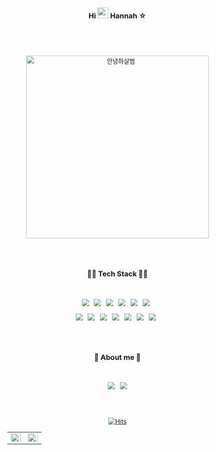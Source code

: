 ### <p align="center">Hi <img src="https://media.giphy.com/media/hvRJCLFzcasrR4ia7z/giphy.gif" width="25px"> Hannah ☆</p>
<br>
<br>
<br>

<p align="center"> 
<img width="418" alt="안녕하살범" src="https://user-images.githubusercontent.com/83942678/163391954-45743d21-668d-4c35-8322-cd4a96bf408f.png">
</p>

<br>
<br>


<h3 align="center">👩‍🔧 Tech Stack 👩‍🔧</h3>
</br>
<p align="center">
<img src="https://img.shields.io/badge/node.js-6DA55F?style=for-the-badge&logo=node.js&logoColor=white"/></a> &nbsp
<img src="https://img.shields.io/badge/express.js-%23404d59.svg?style=for-the-badge&logo=express&logoColor=%2361DAFB"/></a> &nbsp
<img src="https://img.shields.io/badge/JavaScript-F7DF1E?style=for-the-badge&logo=JavaScript&logoColor=white&fontColor=ffffff"/></a> &nbsp
<img src="https://img.shields.io/badge/python-3670A0?style=for-the-badge&logo=python&logoColor=ffdd54"/></a> &nbsp
<img src="https://img.shields.io/badge/typescript-%23007ACC.svg?style=for-the-badge&logo=typescript&logoColor=white"/></a> &nbsp
<img src="https://img.shields.io/badge/java-%23ED8B00.svg?style=for-the-badge&logo=java&logoColor=white"/></a> &nbsp

</br>
<p align="center">
<img src="https://img.shields.io/badge/mysql-%2300f.svg?style=for-the-badge&logo=mysql&logoColor=white"/></a> &nbsp
<img src="https://img.shields.io/badge/Sequelize-52B0E7?style=for-the-badge&logo=Sequelize&logoColor=white"/></a> &nbsp
<img src="https://img.shields.io/badge/MongoDB-%234ea94b.svg?style=for-the-badge&logo=mongodb&logoColor=white"/></a> &nbsp
<img src="https://img.shields.io/badge/github%20actions-%232671E5.svg?style=for-the-badge&logo=githubactions&logoColor=white"/></a> &nbsp
<img src="https://img.shields.io/badge/Socket.io-black?style=for-the-badge&logo=socket.io&badgeColor=010101"/></a> &nbsp
<img src="https://img.shields.io/badge/-jest-%23C21325?style=for-the-badge&logo=jest&logoColor=white"/></a> &nbsp
<img src="https://img.shields.io/badge/AWS-%23FF9900.svg?style=for-the-badge&logo=amazon-aws&logoColor=white"/></a> &nbsp

</br></br>

<h3 align="center">🐰 About me 🐰</h3>
</br>
<p align="center">
  <a href="https://l-0-l.tistory.com/"><img src="https://github-readme-tistory-card.vercel.app/api/badge?name=기억보단 기록을 하는 개발자"></a> &nbsp
<a href="https://docs.google.com/document/d/1P7OM3AQY6m0TnAHH5bfgtem4CLIeO6z440rRopVuae8/edit?usp=sharing" target="_blank"><img src="https://img.shields.io/badge/opencv-%23white.svg?style=for-the-badge&logo=opencv&logoColor=white"/></a>

</br></br>

<div align="center">
  
[![Hits](https://hits.seeyoufarm.com/api/count/incr/badge.svg?url=https%3A%2F%2Fgithub.com%2Fkiwihannah%2Fhit-counter&count_bg=%23C19EE0&title_bg=%237251B5&icon=&icon_color=%23E7E7E7&title=hits&edge_flat=false)](https://hits.seeyoufarm.com)

</div>
 
<table><tr><td valign="top" width="50%">

<img src="https://github-readme-stats.vercel.app/api?username=kiwihannah&show_icons=true&theme=buefy&count_private=true&hide_border=true" align="left" style="width: 100%" />

</td><td valign="top" width="50%">

<img src="https://github-readme-stats.vercel.app/api/top-langs/?username=kiwihannah&hide_border=true&layout=compact" align="left" style="width: 100%" />

</td></tr></table>  

<br/>
